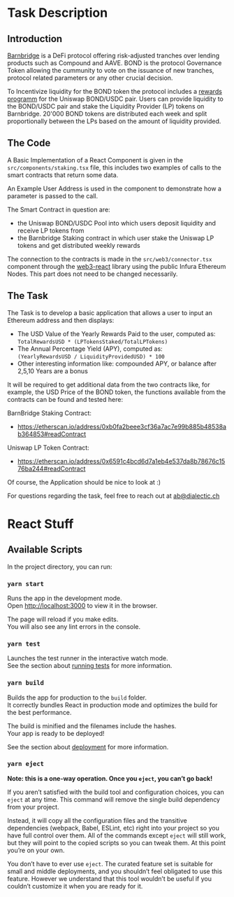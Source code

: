 # Task Description

## Introduction

[Barnbridge](https://barnbridge.com/) is a DeFi protocol offering risk-adjusted tranches over lending products such as Compound and AAVE.
BOND is the protocol Governance Token allowing the cummunity to vote on the issuance of new tranches,
protocol related parameters or any other crucial decision.

To Incentivize liquidity for the BOND token the protocol includes a [rewards programm](https://app.barnbridge.com/yield-farming) for the Uniswap BOND/USDC pair.
Users can provide liquidity to the BOND/USDC pair and stake the Liquidity Provider (LP) tokens on Barnbridge.
20'000 BOND tokens are distributed each week and split proportionally between the LPs based on the amount of liquidity provided.

## The Code

A Basic Implementation of a React Component is given in the `src/components/staking.tsx` file, this includes two examples of calls to the smart contracts that return some data.

An Example User Address is used in the component to demonstrate how a parameter is passed to the call.

The Smart Contract in question are:

- the Uniswap BOND/USDC Pool into which users deposit liquidity and receive LP tokens from
- the Barnbridge Staking contract in which user stake the Uniswap LP tokens and get distributed weekly rewards

The connection to the contracts is made in the `src/web3/connector.tsx` component through the [web3-react](https://www.npmjs.com/package/web3-react) library using the public Infura Ethereum Nodes. This part does not need to be changed necessarily.

## The Task

The Task is to develop a basic application that allows a user to input an Ethereum address and then displays:

- The USD Value of the Yearly Rewards Paid to the user, computed as:  
  `TotalRewardsUSD * (LPTokensStaked/TotalLPTokens)`
- The Annual Percentage Yield (APY), computed as:  
  `(YearlyRewardsUSD / LiquidityProvidedUSD) * 100`
- Other interesting information like: compounded APY, or balance after 2,5,10 Years are a bonus

It will be required to get additional data from the two contracts like, for example, the USD Price of the BOND token, the functions available from the contracts can be found and tested here:

BarnBridge Staking Contract:

- https://etherscan.io/address/0xb0fa2beee3cf36a7ac7e99b885b48538ab364853#readContract

Uniswap LP Token Contract:

- https://etherscan.io/address/0x6591c4bcd6d7a1eb4e537da8b78676c1576ba244#readContract

Of course, the Application should be nice to look at :)

For questions regarding the task, feel free to reach out at ab@dialectic.ch

# React Stuff

## Available Scripts

In the project directory, you can run:

### `yarn start`

Runs the app in the development mode.\
Open [http://localhost:3000](http://localhost:3000) to view it in the browser.

The page will reload if you make edits.\
You will also see any lint errors in the console.

### `yarn test`

Launches the test runner in the interactive watch mode.\
See the section about [running tests](https://facebook.github.io/create-react-app/docs/running-tests) for more information.

### `yarn build`

Builds the app for production to the `build` folder.\
It correctly bundles React in production mode and optimizes the build for the best performance.

The build is minified and the filenames include the hashes.\
Your app is ready to be deployed!

See the section about [deployment](https://facebook.github.io/create-react-app/docs/deployment) for more information.

### `yarn eject`

**Note: this is a one-way operation. Once you `eject`, you can’t go back!**

If you aren’t satisfied with the build tool and configuration choices, you can `eject` at any time. This command will remove the single build dependency from your project.

Instead, it will copy all the configuration files and the transitive dependencies (webpack, Babel, ESLint, etc) right into your project so you have full control over them. All of the commands except `eject` will still work, but they will point to the copied scripts so you can tweak them. At this point you’re on your own.

You don’t have to ever use `eject`. The curated feature set is suitable for small and middle deployments, and you shouldn’t feel obligated to use this feature. However we understand that this tool wouldn’t be useful if you couldn’t customize it when you are ready for it.

